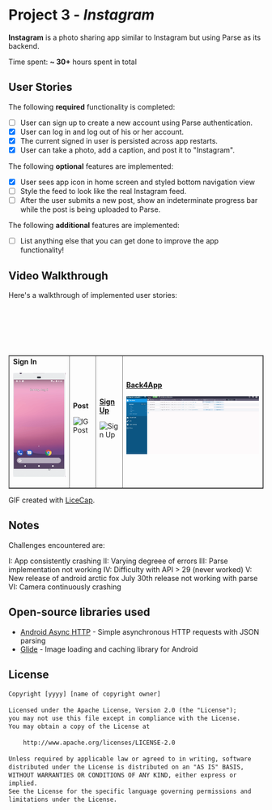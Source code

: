 # Project 3 - *Instagram*

**Instagram** is a photo sharing app similar to Instagram but using Parse as its backend.

Time spent: **~ 30+** hours spent in total

## User Stories

The following **required** functionality is completed:

- [ ] User can sign up to create a new account using Parse authentication.
- [X] User can log in and log out of his or her account.
- [X] The current signed in user is persisted across app restarts.
- [X] User can take a photo, add a caption, and post it to "Instagram".

The following **optional** features are implemented:

- [X] User sees app icon in home screen and styled bottom navigation view
- [ ] Style the feed to look like the real Instagram feed.
- [ ] After the user submits a new post, show an indeterminate progress bar while the post is being uploaded to Parse.

The following **additional** features are implemented:

- [ ] List anything else that you can get done to improve the app functionality!

## Video Walkthrough

Here's a walkthrough of implemented user stories:

<table width="700" border="1">
  <tr>
    <td> <strong> <underline>Sign In</underline></strong> <p>  <img src='IGSignIn.gif' title='Sign In' width='' alt='Sign In' /></td> <br/>
    <td> <strong> <underline>Post</underline></strong> <p> <img src='IGPost.gif' title='IG Post' width='' alt='IG Post' /></td> <br/>
    <td> <strong> <u>Sign Up</u> </strong> <p> <img src='IGSignUp.gif' title='Sign Up' width='' alt='Sign Up' /></td> <br/> <p>
    <td> <strong> <u>Back4App</u> </strong> <p> <img src='Back4App.gif' title='Back4App' width='' alt='Back4App' /></td> <br/>
  </tr>
 </table>

GIF created with [LiceCap](http://www.cockos.com/licecap/).

## Notes

Challenges encountered are:

I: App consistently crashing
II: Varying degreee of errors
III: Parse implementation not working
IV: Difficulty with API > 29 (never worked)
V: New release of android arctic fox July 30th release not working with parse
VI: Camera continuously crashing

## Open-source libraries used

- [Android Async HTTP](https://github.com/codepath/CPAsyncHttpClient) - Simple asynchronous HTTP requests with JSON parsing
- [Glide](https://github.com/bumptech/glide) - Image loading and caching library for Android

## License

    Copyright [yyyy] [name of copyright owner]

    Licensed under the Apache License, Version 2.0 (the "License");
    you may not use this file except in compliance with the License.
    You may obtain a copy of the License at

        http://www.apache.org/licenses/LICENSE-2.0

    Unless required by applicable law or agreed to in writing, software
    distributed under the License is distributed on an "AS IS" BASIS,
    WITHOUT WARRANTIES OR CONDITIONS OF ANY KIND, either express or implied.
    See the License for the specific language governing permissions and
    limitations under the License.
